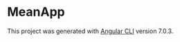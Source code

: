 # MeanApp

This project was generated with [Angular CLI](https://github.com/angular/angular-cli) version 7.0.3.

